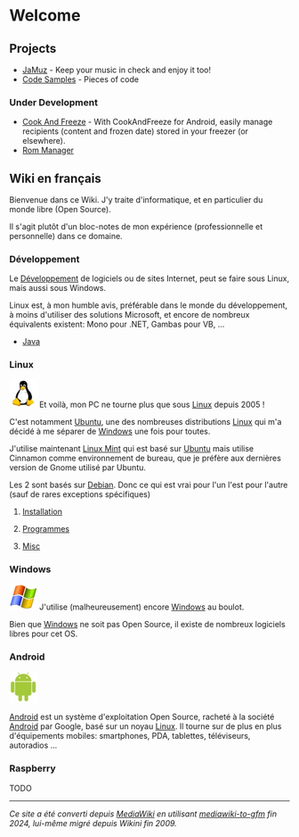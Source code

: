 # Welcome

## Projects

- [JaMuz](JaMuz) - Keep your music in check and enjoy it too!
- [Code Samples](https://github.com/phramusca/Samples/tree/main) - Pieces of code

### Under Development

- [Cook And Freeze](https://github.com/phramusca/CookAndFreeze) - With CookAndFreeze for Android, easily manage recipients (content and frozen date) stored in your freezer (or elsewhere).
- [Rom Manager](https://github.com/phramusca/RomManager)

## Wiki en français

Bienvenue dans ce Wiki. J'y traite d'informatique, et en particulier du monde libre (Open Source).

Il s'agit plutôt d'un bloc-notes de mon expérience (professionnelle et personnelle) dans ce domaine.

### Développement

Le [Développement](wiki/Développement) de logiciels ou de sites Internet, peut se faire sous Linux, mais aussi sous Windows.

Linux est, à mon humble avis, préférable dans le monde du développement, à moins d'utiliser des solutions Microsoft, et encore de nombreux équivalents existent: Mono pour .NET, Gambas pour VB, ...

- [Java](wiki/Java)

### Linux

![50px-Linux-penguin](wiki/data/50px-Linux-penguin.jpg) Et voilà, mon PC ne tourne plus que sous [Linux](wiki/Linux) depuis 2005 !

C'est notamment [Ubuntu](wiki/Ubuntu), une des nombreuses distributions [Linux](wiki/Linux) qui m'a décidé à me séparer de [Windows](wiki/Windows) une fois pour toutes.

J'utilise maintenant [Linux Mint](https://linuxmint.com/) qui est basé sur [Ubuntu](wiki/Ubuntu) mais utilise Cinnamon comme environnement de bureau, que je préfère aux dernières version de Gnome utilisé par Ubuntu.

Les 2 sont basés sur [Debian](https://www.debian.org). Donc ce qui est vrai pour l'un l'est pour l'autre (sauf de rares exceptions spécifiques)

1. [Installation](wiki/Installation)

2. [Programmes](wiki/Programmes)

3. [Misc](wiki/Misc)

### Windows

![50px-Windows_xp_logo](wiki/data/50px-Windows_xp_logo.jpg) J'utilise (malheureusement) encore [Windows](wiki/Windows) au boulot.

Bien que [Windows](wiki/Windows) ne soit pas Open Source, il existe de nombreux logiciels libres pour cet OS.

### Android

![50px-Android](wiki/data/50px-Android.jpg)

[Android](wiki/Android) est un système d'exploitation Open Source, racheté à la société [Android](wiki/Android) par Google, basé sur un noyau [Linux](wiki/Linux). Il tourne sur de plus en plus d'équipements mobiles: smartphones, PDA, tablettes, téléviseurs, autoradios ...

### Raspberry

TODO

------------------------------------------------------------------------

*Ce site a été converti depuis [MediaWiki](wiki/MediaWiki) en utilisant [mediawiki-to-gfm](https://github.com/outofcontrol/mediawiki-to-gfm) fin 2024, lui-même migré depuis Wikini fin 2009.*
